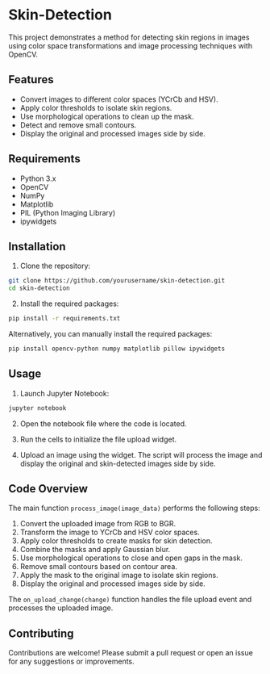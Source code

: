 # Skin-Detection

This project demonstrates a method for detecting skin regions in images using color space transformations and image processing techniques with OpenCV. 

## Features

- Convert images to different color spaces (YCrCb and HSV).
- Apply color thresholds to isolate skin regions.
- Use morphological operations to clean up the mask.
- Detect and remove small contours.
- Display the original and processed images side by side.

## Requirements

- Python 3.x
- OpenCV
- NumPy
- Matplotlib
- PIL (Python Imaging Library)
- ipywidgets

## Installation

1. Clone the repository:

```bash
git clone https://github.com/yourusername/skin-detection.git
cd skin-detection
```

2. Install the required packages:

```bash
pip install -r requirements.txt
```

Alternatively, you can manually install the required packages:

```bash
pip install opencv-python numpy matplotlib pillow ipywidgets
```

## Usage

1. Launch Jupyter Notebook:

```bash
jupyter notebook
```

2. Open the notebook file where the code is located.

3. Run the cells to initialize the file upload widget.

4. Upload an image using the widget. The script will process the image and display the original and skin-detected images side by side.

## Code Overview

The main function `process_image(image_data)` performs the following steps:

1. Convert the uploaded image from RGB to BGR.
2. Transform the image to YCrCb and HSV color spaces.
3. Apply color thresholds to create masks for skin detection.
4. Combine the masks and apply Gaussian blur.
5. Use morphological operations to close and open gaps in the mask.
6. Remove small contours based on contour area.
7. Apply the mask to the original image to isolate skin regions.
8. Display the original and processed images side by side.

The `on_upload_change(change)` function handles the file upload event and processes the uploaded image.

## Contributing

Contributions are welcome! Please submit a pull request or open an issue for any suggestions or improvements.

